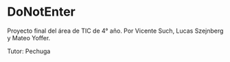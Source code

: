 # DoNotEnter
Proyecto final del área de TIC de 4° año. Por Vicente Such, Lucas Szejnberg y Mateo Yoffer.

Tutor: Pechuga
